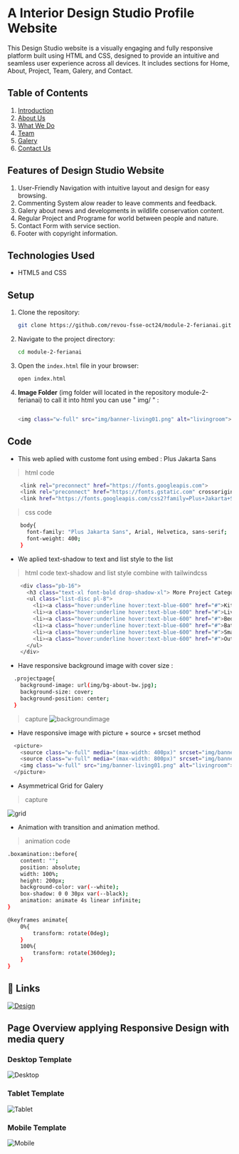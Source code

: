 # A Interior Design Studio Profile Website
This Design Studio website is a visually engaging and fully responsive platform built using HTML and CSS, designed to provide an intuitive and seamless user experience across all devices. It includes sections for Home, About, Project, Team, Galery, and Contact.

## Table of Contents
1. [Introduction](#home)
2. [About Us](#about)
3. [What We Do](#project)
4. [Team](#team)
5. [Galery](#galery)
6. [Contact Us](#contact)


## Features of Design Studio Website
1. User-Friendly Navigation with intuitive layout and design for easy browsing.
2. Commenting System alow reader to leave comments and feedback.
3. Galery about news and developments in wildlife conservation content.
4. Regular Project and Programe for world between people and nature.
5. Contact Form with service section.
6. Footer with copyright information.

## Technologies Used
- HTML5 and CSS

## Setup
1. Clone the repository:
    ```bash
    git clone https://github.com/revou-fsse-oct24/module-2-ferianai.git
    ```
2. Navigate to the project directory:
    ```bash
    cd module-2-ferianai
    ```
3. Open the `index.html` file in your browser:
    ```bash
    open index.html
    ```
4. **Image Folder** (img folder will located in the repository module-2-ferianai) to call it into html you can use " img/ " :
    ```bash
    
    <img class="w-full" src="img/banner-living01.png" alt="livingroom">
    ```

## Code
- This web aplied with custome font using embed : Plus Jakarta Sans

>html code
```bash
    <link rel="preconnect" href="https://fonts.googleapis.com">
    <link rel="preconnect" href="https://fonts.gstatic.com" crossorigin>
    <link href="https://fonts.googleapis.com/css2?family=Plus+Jakarta+Sans:ital,wght@0,200..800;1,200..800&display=swap" rel="stylesheet">
```
>css code
```bash
    body{
      font-family: "Plus Jakarta Sans", Arial, Helvetica, sans-serif;
      font-weight: 400;
    }
```

- We aplied text-shadow to text  and list style to the list
>html code text-shadow and list style combine with tailwindcss
```bash
    <div class="pb-16">
      <h3 class="text-xl font-bold drop-shadow-xl"> More Project Categories: </h3>
      <ul class="list-disc pl-8">
        <li><a class="hover:underline hover:text-blue-600" href="#">Kitchens & Dining Areas</a></li>
        <li><a class="hover:underline hover:text-blue-600" href="#">Living Rooms Inspirations</a></li>
        <li><a class="hover:underline hover:text-blue-600" href="#">Bedrooms</a></li>
        <li><a class="hover:underline hover:text-blue-600" href="#">Bathrooms Oasis</a></li>
        <li><a class="hover:underline hover:text-blue-600" href="#">Small Spaces & Studios</a></li>
        <li><a class="hover:underline hover:text-blue-600" href="#">Outdoor Spaces & Patios</a></li>
      </ul>
    </div>
```
- Have responsive background image with cover size :
```bash
  .projectpage{
    background-image: url(img/bg-about-bw.jpg);
    background-size: cover;
    background-position: center;
  }
```
> capture
![backgroundimage](/documentation/background-img.png)

- Have responsive image with picture + source + srcset  method
```bash
  <picture>
    <source class="w-full" media="(max-width: 400px)" srcset="img/banner-living01-hp.jpg" alt="livingroom" >
    <source class="w-full" media="(max-width: 800px)" srcset="img/banner-living01-tablet.jpg" alt="livingroom" >
    <img class="w-full" src="img/banner-living01.png" alt="livingroom">
  </picture>
```

- Asymmetrical Grid for Galery 
> capture

![grid](/documentation/grid.png)


- Animation with transition and animation method.

>animation code
```bash
.boxamination::before{
    content: "";
    position: absolute;
    width: 100%;
    height: 200px;
    background-color: var(--white);
    box-shadow: 0 0 30px var(--black);
    animation: animate 4s linear infinite;
}
```

```bash
@keyframes animate{
    0%{
        transform: rotate(0deg);
    }
    100%{
        transform: rotate(360deg);
    }
}
```


## 🔗 Links
[![Design](/documentation/logo.png)](https://ferianai.github.io/Mod02-home/)


## Page Overview applying Responsive Design with media query 

### Desktop Template
![Desktop](/documentation/desktop.png)

### Tablet Template
![Tablet](/documentation/tablet.png)

### Mobile Template
![Mobile](/documentation/mobile.png)




<!-- 
[![Review Assignment Due Date](https://classroom.github.com/assets/deadline-readme-button-22041afd0340ce965d47ae6ef1cefeee28c7c493a6346c4f15d667ab976d596c.svg)](https://classroom.github.com/a/mEdQF3Ol) -->
